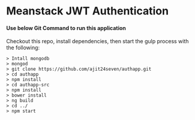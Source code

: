 # Meanstack JWT Authentication 

#### Use below Git Command to run this application
Checkout this repo, install dependencies, then start the gulp process with the following:

```
> Intall mongodb
> mongod
> git clone https://github.com/ajit24seven/authapp.git
> cd authapp
> npm install
> cd authapp-src
> npm install
> bower install
> ng build
> cd ../
> npm start

```
